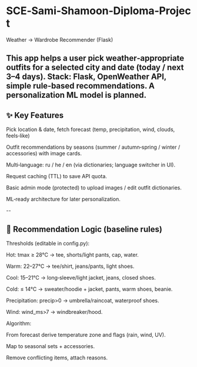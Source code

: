 # SCE‑Sami‑Shamoon‑Diploma‑Project

Weather → Wardrobe Recommender (Flask)

This app helps a user pick weather‑appropriate outfits for a selected city and date (today / next 3–4 days). Stack: Flask, OpenWeather API, simple rule‑based recommendations. A personalization ML model is planned.
--
## ✨ Key Features

  Pick location & date, fetch forecast (temp, precipitation, wind, clouds, feels‑like)

  Outfit recommendations by seasons (summer / autumn‑spring / winter / accessories) with image cards.

  Multi‑language: ru / he / en (via dictionaries; language switcher in UI).

  Request caching (TTL) to save API quota.

  Basic admin mode (protected) to upload images / edit outfit dictionaries.

  ML‑ready architecture for later personalization.

 --

## 🧠 Recommendation Logic (baseline rules)

Thresholds (editable in config.py):

Hot: tmax ≥ 28°C → tee, shorts/light pants, cap, water.

Warm: 22–27°C → tee/shirt, jeans/pants, light shoes.

Cool: 15–21°C → long‑sleeve/light jacket, jeans, closed shoes.

Cold: ≤ 14°C → sweater/hoodie + jacket, pants, warm shoes, beanie.

Precipitation: precip>0 → umbrella/raincoat, waterproof shoes.

Wind: wind_ms>7 → windbreaker/hood.

Algorithm:

From forecast derive temperature zone and flags (rain, wind, UV).

Map to seasonal sets + accessories.

Remove conflicting items, attach reasons.


